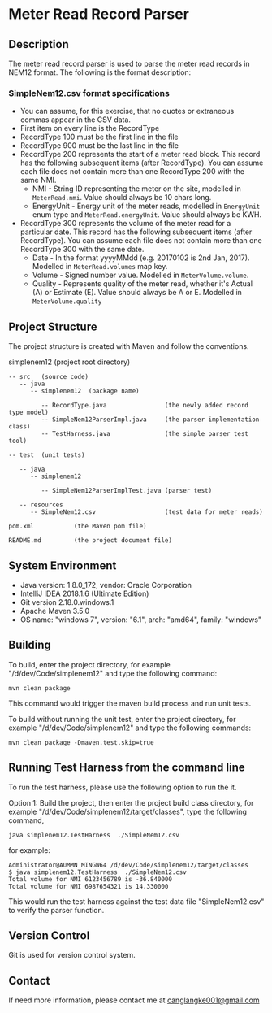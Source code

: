 Meter Read Record Parser
===========================================

Description
-----------

The meter read record parser is used to parse the meter read records in NEM12 format. 
The following is the format description:

### SimpleNem12.csv format specifications
* You can assume, for this exercise, that no quotes or extraneous commas appear in the CSV data.
* First item on every line is the RecordType
* RecordType 100 must be the first line in the file
* RecordType 900 must be the last line in the file
* RecordType 200 represents the start of a meter read block.  This record has the following subsequent items (after RecordType).
You can assume each file does not contain more than one RecordType 200 with the same NMI.
  * NMI - String ID representing the meter on the site, modelled in `MeterRead.nmi`.  Value should always be 10 chars long. 
  * EnergyUnit - Energy unit of the meter reads, modelled in `EnergyUnit` enum type and `MeterRead.energyUnit`.  Value should always be KWH.
* RecordType 300 represents the volume of the meter read for a particular date.  This record has the following subsequent items (after RecordType).
You can assume each file does not contain more than one RecordType 300 with the same date.
  * Date - In the format yyyyMMdd (e.g. 20170102 is 2nd Jan, 2017).  Modelled in `MeterRead.volumes` map key.
  * Volume - Signed number value.  Modelled in `MeterVolume.volume`.
  * Quality - Represents quality of the meter read, whether it's Actual (A) or Estimate (E).  Value should always be A or E.  Modelled in `MeterVolume.quality`
      

Project Structure
-----------------------------------------------

The project structure is created with Maven and follow the conventions. 

   
simplenem12 (project root directory)

    -- src   (source code)
       -- java
          -- simplenem12  (package name)
          
             -- RecordType.java                (the newly added record type model)
             -- SimpleNem12ParserImpl.java     (the parser implementation class)
             -- TestHarness.java               (the simple parser test tool)
             
    -- test  (unit tests)
    
       -- java
          -- simplenem12
          
             -- SimpleNem12ParserImplTest.java (parser test)
          
       -- resources
          -- SimpleNem12.csv                   (test data for meter reads)
          
    pom.xml           (the Maven pom file)
    
    README.md         (the project document file)
          


System Environment
-----------------------------------------------
* Java version: 1.8.0_172, vendor: Oracle Corporation
* IntelliJ IDEA 2018.1.6 (Ultimate Edition)
* Git version 2.18.0.windows.1
* Apache Maven 3.5.0
* OS name: "windows 7", version: "6.1", arch: "amd64", family: "windows"


Building
--------

To build, enter the project directory, for example "/d/dev/Code/simplenem12" and type the following command:

    mvn clean package

This command would trigger the maven build process and run unit tests.

To build without running the unit test, enter the project directory, for example "/d/dev/Code/simplenem12" and
 type the following commands:

    mvn clean package -Dmaven.test.skip=true


Running Test Harness from the command line
-------------------------------------------

To run the test harness, please use the following option to run the it.

Option 1:
Build the project, then enter the project build class directory, for example "/d/dev/Code/simplenem12/target/classes", 
type the following command, 

    java simplenem12.TestHarness  ./SimpleNem12.csv

for example:
    
    Administrator@AUMMN MINGW64 /d/dev/Code/simplenem12/target/classes
    $ java simplenem12.TestHarness  ./SimpleNem12.csv
    Total volume for NMI 6123456789 is -36.840000
    Total volume for NMI 6987654321 is 14.330000

This would run the test harness against the test data file "SimpleNem12.csv" to verify the parser function.


Version Control
-------
Git is used for version control system.



Contact
-------
If need more information, please contact me at  canglangke001@gmail.com




